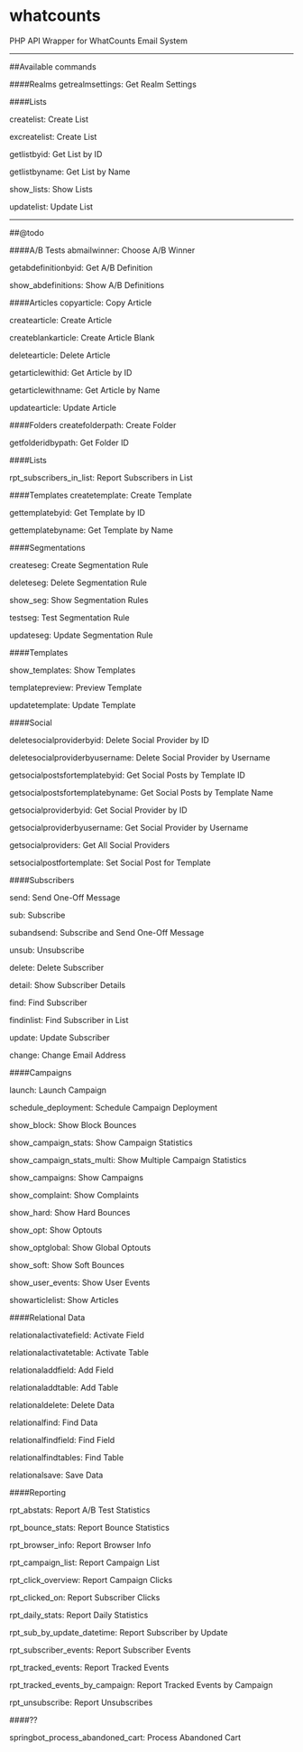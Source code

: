 # whatcounts
PHP API Wrapper for WhatCounts Email System

----
##Available commands

####Realms
getrealmsettings: Get Realm Settings




####Lists

createlist: Create List

excreatelist: Create List

getlistbyid: Get List by ID

getlistbyname: Get List by Name

show\_lists: Show Lists

updatelist: Update List



----
##@todo


####A/B Tests
abmailwinner: Choose A/B Winner

getabdefinitionbyid: Get A/B Definition

show\_abdefinitions: Show A/B Definitions


####Articles
copyarticle: Copy Article

createarticle: Create Article

createblankarticle: Create Article Blank

deletearticle: Delete Article

getarticlewithid: Get Article by ID

getarticlewithname: Get Article by Name

updatearticle: Update Article


####Folders
createfolderpath: Create Folder

getfolderidbypath: Get Folder ID


####Lists

rpt\_subscribers\_in\_list: Report Subscribers in List



####Templates
createtemplate: Create Template

gettemplatebyid: Get Template by ID

gettemplatebyname: Get Template by Name


####Segmentations

createseg: Create Segmentation Rule

deleteseg: Delete Segmentation Rule

show\_seg: Show Segmentation Rules

testseg: Test Segmentation Rule

updateseg: Update Segmentation Rule


####Templates

show\_templates: Show Templates

templatepreview: Preview Template

updatetemplate: Update Template


####Social

deletesocialproviderbyid: Delete Social Provider by ID

deletesocialproviderbyusername: Delete Social Provider by Username

getsocialpostsfortemplatebyid: Get Social Posts by Template ID

getsocialpostsfortemplatebyname: Get Social Posts by Template Name

getsocialproviderbyid: Get Social Provider by ID

getsocialproviderbyusername: Get Social Provider by Username

getsocialproviders: Get All Social Providers

setsocialpostfortemplate: Set Social Post for Template


####Subscribers

send: Send One-Off Message

sub: Subscribe

subandsend: Subscribe and Send One-Off Message

unsub: Unsubscribe

delete: Delete Subscriber

detail: Show Subscriber Details

find: Find Subscriber

findinlist: Find Subscriber in List

update: Update Subscriber

change: Change Email Address


####Campaigns

launch: Launch Campaign

schedule\_deployment: Schedule Campaign Deployment

show\_block: Show Block Bounces

show\_campaign\_stats: Show Campaign Statistics

show\_campaign\_stats\_multi: Show Multiple Campaign Statistics

show\_campaigns: Show Campaigns

show\_complaint: Show Complaints

show\_hard: Show Hard Bounces

show\_opt: Show Optouts

show\_optglobal: Show Global Optouts

show\_soft: Show Soft Bounces

show\_user\_events: Show User Events

showarticlelist: Show Articles


####Relational Data

relationalactivatefield: Activate Field

relationalactivatetable: Activate Table

relationaladdfield: Add Field

relationaladdtable: Add Table

relationaldelete: Delete Data

relationalfind: Find Data

relationalfindfield: Find Field

relationalfindtables: Find Table

relationalsave: Save Data


####Reporting

rpt\_abstats: Report A/B Test Statistics

rpt\_bounce\_stats: Report Bounce Statistics

rpt\_browser\_info: Report Browser Info

rpt\_campaign\_list: Report Campaign List

rpt\_click\_overview: Report Campaign Clicks

rpt\_clicked\_on: Report Subscriber Clicks

rpt\_daily\_stats: Report Daily Statistics

rpt\_sub\_by\_update\_datetime: Report Subscriber by Update

rpt\_subscriber\_events: Report Subscriber Events

rpt\_tracked\_events: Report Tracked Events

rpt\_tracked\_events\_by\_campaign: Report Tracked Events by Campaign

rpt\_unsubscribe: Report Unsubscribes


####??

springbot\_process\_abandoned\_cart: Process Abandoned Cart



